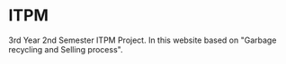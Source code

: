 # ITPM
3rd Year 2nd Semester ITPM Project. In this website based on "Garbage recycling and Selling process". 
